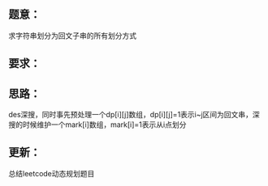 ## 题意：
求字符串划分为回文子串的所有划分方式

## 要求：


## 思路：
des深搜，同时事先预处理一个dp[i][j]数组，dp[i][j]=1表示i~j区间为回文串，深搜的时候维护一个mark[i]数组，mark[i]=1表示从i点划分

## 更新：
总结leetcode动态规划题目

